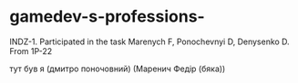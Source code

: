 # gamedev-s-professions-
INDZ-1. Participated in the task Marenych F, Ponochevnyi D, Denysenko D. From 1P-22

тут був я (дмитро поночовний) (Маренич Федiр (бяка))
